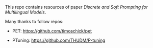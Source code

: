 This repo contains resources of paper *Discrete and Soft Prompting for Multilingual Models*.

Many thanks to follow repos:

- PET: https://github.com/timoschick/pet

- PTuning: https://github.com/THUDM/P-tuning
